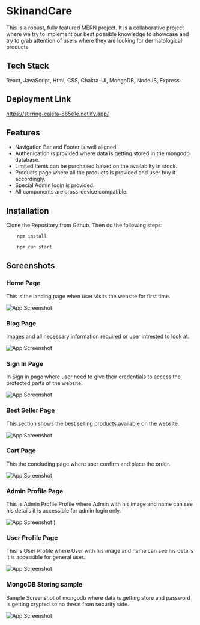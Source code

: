 
# SkinandCare

This is a robust, fully featured MERN project. It is a collaborative project where we try to implement our best possible knowledge to showcase and try to grab attention of users where they are looking for dermatological products

## Tech Stack

React, JavaScript, Html, CSS, Chakra-UI, MongoDB, NodeJS, Express


## Deployment Link
https://stirring-cajeta-865e1e.netlify.app/

## Features

- Navigation Bar and Footer is well aligned.
- Authenication is provided where data is getting stored in the mongodb database.
- Limited Items can be purchased based on the availabilty in stock.
- Products page where all the products is provided and user buy it accordingly.
- Special Admin login is provided.
- All components are cross-device compatible.



## Installation

Clone the Repository from Github. Then do the following steps:

```bash
    npm install

    npm run start
```
    
## Screenshots

 ### Home Page
 This is the landing page when user visits the website for first time.

![App Screenshot](https://i.postimg.cc/BZ52bf14/Web-capture-6-12-2022-215134-stirring-cajeta-865e1e-netlify-app.jpg)

 ### Blog Page
Images and all necessary information required or user intrested to look at.

![App Screenshot](https://i.postimg.cc/fRvwS5f3/Web-capture-6-12-2022-215346-stirring-cajeta-865e1e-netlify-app.jpg)

 ### Sign In Page
 In Sign in page where user need to give their credentials to access the protected parts of the website.
 
![App Screenshot](https://i.postimg.cc/x8kCKHTw/Web-capture-6-12-2022-215536-stirring-cajeta-865e1e-netlify-app.jpg)

  ### Best Seller Page
 This section shows the best selling products available on the website.
 
![App Screenshot](https://i.postimg.cc/XYgsMynS/Web-capture-6-12-2022-215928-stirring-cajeta-865e1e-netlify-app.jpg)

 ### Cart Page
 This the concluding page where user confirm and place the order.
 
![App Screenshot](https://i.postimg.cc/YSZgTpLB/Web-capture-6-12-2022-22051-stirring-cajeta-865e1e-netlify-app.jpg)

 ### Admin Profile Page
 This is Admin Profile Profile where Admin with his image and name can see his details it is accessible for admin login only.
 
![App Screenshot](https://i.postimg.cc/PrvqFmzJ/Web-capture-6-12-2022-221051-stirring-cajeta-865e1e-netlify-app.jpg)
)

### User Profile Page
 This is User Profile where User with his image and name can see his details it is accessible for general user.
 
![App Screenshot](https://i.postimg.cc/ry1TdQJS/Web-capture-6-12-2022-221359-stirring-cajeta-865e1e-netlify-app.jpg)


### MongoDB Storing sample
Sample Screenshot of mongodb where data is getting store and password is getting crypted so no threat from security side.
 
![App Screenshot](https://i.postimg.cc/XNkqCwcy/Web-capture-6-12-2022-221935-cloud-mongodb-com.jpg)
